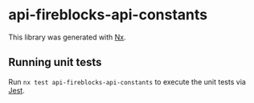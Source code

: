 # api-fireblocks-api-constants

This library was generated with [Nx](https://nx.dev).

## Running unit tests

Run `nx test api-fireblocks-api-constants` to execute the unit tests via [Jest](https://jestjs.io).

